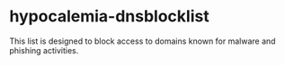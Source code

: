 # hypocalemia-dnsblocklist
This list is designed to block access to domains known for malware and phishing activities.
